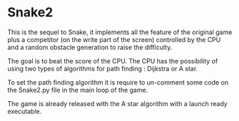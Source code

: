 # Snake2
This is the sequel to Snake, it implements all the feature of the original game plus a competitor (on the write part of the screen) controlled by the CPU and a random obstacle generation to raise the difficulty. 

The goal is to beat the score of the CPU. The CPU has the possibility of using two types of algorithms for path finding : Dijkstra or A star.

To set the path finding algorithm it is require to un-comment some code on the Snake2.py file in the main loop of the game.

The game is already released with the A star algorithm with a launch ready executable.

